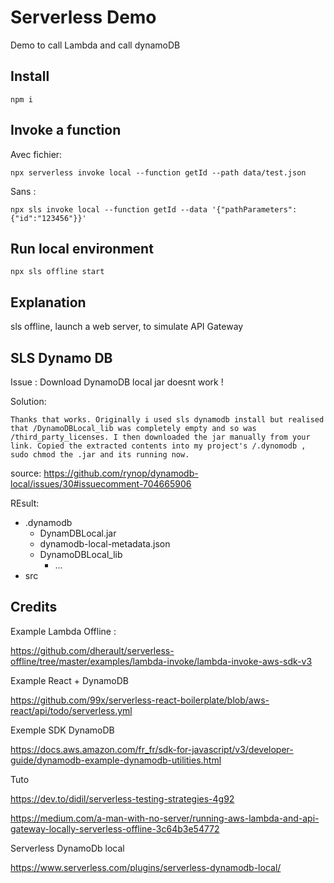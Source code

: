 # Serverless Demo


Demo to call Lambda and call dynamoDB


## Install

    npm i


## Invoke a function

Avec fichier:

    npx serverless invoke local --function getId --path data/test.json

Sans :

    npx sls invoke local --function getId --data '{"pathParameters":{"id":"123456"}}'

## Run local environment

    npx sls offline start


## Explanation

sls offline, launch a web server, to simulate API Gateway

## SLS Dynamo DB


Issue : Download DynamoDB local jar doesnt work !

Solution:

    Thanks that works. Originally i used sls dynamodb install but realised that /DynamoDBLocal_lib was completely empty and so was /third_party_licenses. I then downloaded the jar manually from your link. Copied the extracted contents into my project's /.dynomodb , sudo chmod the .jar and its running now.

source: https://github.com/rynop/dynamodb-local/issues/30#issuecomment-704665906


REsult:

- .dynamodb
    - DynamDBLocal.jar
    - dynamodb-local-metadata.json
    - DynamoDBLocal_lib
      - ... 
- src



## Credits


Example Lambda Offline :


https://github.com/dherault/serverless-offline/tree/master/examples/lambda-invoke/lambda-invoke-aws-sdk-v3

Example React + DynamoDB

https://github.com/99x/serverless-react-boilerplate/blob/aws-react/api/todo/serverless.yml

Exemple SDK DynamoDB

https://docs.aws.amazon.com/fr_fr/sdk-for-javascript/v3/developer-guide/dynamodb-example-dynamodb-utilities.html

Tuto

https://dev.to/didil/serverless-testing-strategies-4g92

https://medium.com/a-man-with-no-server/running-aws-lambda-and-api-gateway-locally-serverless-offline-3c64b3e54772

Serverless DynamoDb local

https://www.serverless.com/plugins/serverless-dynamodb-local/

